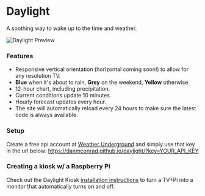 # Daylight
A soothing way to wake up to the time and weather.

![Daylight Preview](http://i.imgur.com/a7lgpxd.jpg)

### Features
* Responsive vertical orientation (horizontal coming soon!) to allow for any resolution TV.
* **Blue** when it's about to rain, **Grey** on the weekend, **Yellow** otherwise.
* 12-hour chart, including precipitation.
* Current conditions update 10 minutes.
* Hourly forecast updates every hour.
* The site will automatically reload every 24 hours to make sure the latest code is always available.

### Setup
Create a free api account at [Weather Underground](https://www.wunderground.com/weather/api/d/pricing.html) and simply use that key in the url below:
https://danmconrad.github.io/daylight/?key=YOUR_API_KEY

### Creating a kiosk w/ a Raspberry Pi
Check out the Daylight Kiosk [installation instructions](https://github.com/danmconrad/daylight-kiosk) to turn a TV+Pi into a monitor that automatically turns on and off.
